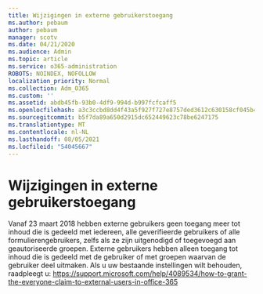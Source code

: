 ```yaml
---
title: Wijzigingen in externe gebruikerstoegang
ms.author: pebaum
author: pebaum
manager: scotv
ms.date: 04/21/2020
ms.audience: Admin
ms.topic: article
ms.service: o365-administration
ROBOTS: NOINDEX, NOFOLLOW
localization_priority: Normal
ms.collection: Adm_O365
ms.custom: ''
ms.assetid: abdb45fb-93b0-4df9-994d-b997fcfcaff5
ms.openlocfilehash: a3c3ccbd8dd4f43a5f927f727e8757ded3612c630158cf045b4e6c0f93bb75ad
ms.sourcegitcommit: b5f7da89a650d2915dc652449623c78be6247175
ms.translationtype: MT
ms.contentlocale: nl-NL
ms.lasthandoff: 08/05/2021
ms.locfileid: "54045667"
---
```

# <a name="changes-to-external-user-access"></a>Wijzigingen in externe gebruikerstoegang

Vanaf 23 maart 2018 hebben externe gebruikers geen toegang meer tot inhoud die is gedeeld met iedereen, alle geverifieerde gebruikers of alle formulierengebruikers, zelfs als ze zijn uitgenodigd of toegevoegd aan geautoriseerde groepen. Externe gebruikers hebben alleen toegang tot inhoud die is gedeeld met de gebruiker of met groepen waarvan de gebruiker deel uitmaken. Als u uw bestaande instellingen wilt behouden, raadpleegt u: https://support.microsoft.com/help/4089534/how-to-grant-the-everyone-claim-to-external-users-in-office-365
  

